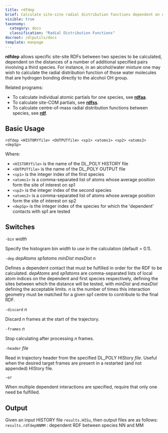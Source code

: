 ```yaml
---
title: rdfdep
brief: Calculate site-site radial distribution functions dependent on other contacts
visible: true
taxonomy:
  category: docs
  classification: "Radial Distribution Functions"
docroot: /dlputils/docs
template: manpage
---
```


**rdfdep** allows specific site-site RDFs between two species to be calculated, dependent on the distances of a number of additional specified pairs involving a third species. For instance, in an alcohol/water mixture one may wish to calculate the radial distribution function of those water molecules that are hydrogen bonding directly to the alcohol OH group.

Related programs:
+ To calculate individual atomic partials for one species, see [**rdfaa**](/dlputils/docs/utilities/rdfaa).
+ To calculate site-COM partials, see [**rdfss**](/dlputils/docs/utilities/rdfss).
+ To calculate centre-of-mass radial distribution functions between species, see [**rdf**](/dlputils/docs/utilities/rdf).

## Basic Usage

```
rdfdep <HISTORYfile> <OUTPUTfile> <sp1> <atoms1> <sp2> <atoms2> <depSp>
```

Where:
+ `<HISTORYfile>` is the name of the DL_POLY HISTORY file
+ `<OUTPUTfile>` is the name of the DL_POLY OUTPUT file
+ `<sp1>` is the integer index of the first species
+ `<atoms1>` is a comma-separated list of atoms whose average position form the site of interest on sp1
+ `<sp2>` is the integer index of the second species
+ `<atoms2>` is a comma-separated list of atoms whose average position form the site of interest on sp2
+ `<depSp>` is the integer index of the species for which the 'dependent' contacts with sp1 are tested

## Switches

`-bin` _width_

Specify the histogram bin _width_ to use in the calculation (default = 0.1).

`-dep` _depAtoms_ _sp1atoms_ _minDist_ _maxDist_ _n_

Defines a dependent contact that must be fulfilled in order for the RDF to be calculated. _depAtoms_ and _sp1atoms_ are comma-separated lists of local atom indices on the dependent and first species respectively, defining the sites between which the distance will be tested, with _minDist_ and _maxDist_ defining the acceptable limits. _n_ is the number of times this interaction geometry must be matched for a given sp1 centre to contribute to the final RDF.

`-discard` _n_

Discard _n_ frames at the start of the trajectory.

`-frames` _n_

Stop calculating after processing _n_ frames.

`-header` _file_

Read in trajectory header from the specified DL_POLY HIStory _file_. Useful when the desired target frames are present in a restarted (and not appended) HIStory file.

`-or`

When multiple dependent interactions are specified, require that only one need be fulfilled.

## Output

Given an input HISTORY file `results.HISu`, then output files are as follows:
`results.rdfdepNNMM` : dependent RDF between species NN and MM


